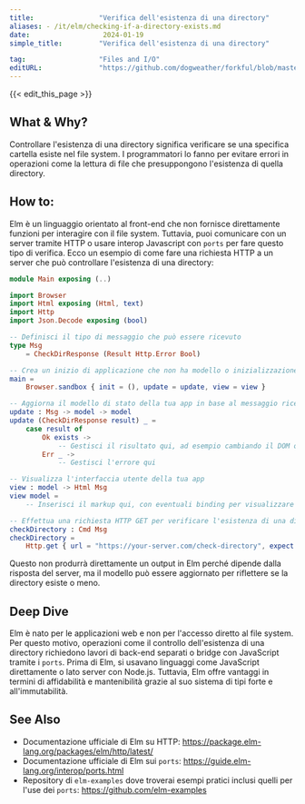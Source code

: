 ```yaml
---
title:                "Verifica dell'esistenza di una directory"
aliases: - /it/elm/checking-if-a-directory-exists.md
date:                  2024-01-19
simple_title:         "Verifica dell'esistenza di una directory"

tag:                  "Files and I/O"
editURL:              "https://github.com/dogweather/forkful/blob/master/content/it/elm/checking-if-a-directory-exists.md"
---
```


{{< edit_this_page >}}

## What & Why?
Controllare l'esistenza di una directory significa verificare se una specifica cartella esiste nel file system. I programmatori lo fanno per evitare errori in operazioni come la lettura di file che presuppongono l'esistenza di quella directory.

## How to:
Elm è un linguaggio orientato al front-end che non fornisce direttamente funzioni per interagire con il file system. Tuttavia, puoi comunicare con un server tramite HTTP o usare interop Javascript con `ports` per fare questo tipo di verifica. Ecco un esempio di come fare una richiesta HTTP a un server che può controllare l'esistenza di una directory:

```Elm
module Main exposing (..)

import Browser
import Html exposing (Html, text)
import Http
import Json.Decode exposing (bool)

-- Definisci il tipo di messaggio che può essere ricevuto
type Msg
    = CheckDirResponse (Result Http.Error Bool)

-- Crea un inizio di applicazione che non ha modello o inizializzazione
main =
    Browser.sandbox { init = (), update = update, view = view }

-- Aggiorna il modello di stato della tua app in base al messaggio ricevuto
update : Msg -> model -> model
update (CheckDirResponse result) _ =
    case result of
        Ok exists ->
            -- Gestisci il risultato qui, ad esempio cambiando il DOM o mostrando una notifica
        Err _ ->
            -- Gestisci l'errore qui

-- Visualizza l'interfaccia utente della tua app 
view : model -> Html Msg
view model =
    -- Inserisci il markup qui, con eventuali binding per visualizzare lo stato della verifica

-- Effettua una richiesta HTTP GET per verificare l'esistenza di una directory
checkDirectory : Cmd Msg
checkDirectory =
    Http.get { url = "https://your-server.com/check-directory", expect = Http.expectJson CheckDirResponse bool }

```

Questo non produrrà direttamente un output in Elm perché dipende dalla risposta del server, ma il modello può essere aggiornato per riflettere se la directory esiste o meno.

## Deep Dive
Elm è nato per le applicazioni web e non per l'accesso diretto al file system. Per questo motivo, operazioni come il controllo dell'esistenza di una directory richiedono lavori di back-end separati o bridge con JavaScript tramite i `ports`. Prima di Elm, si usavano linguaggi come JavaScript direttamente o lato server con Node.js. Tuttavia, Elm offre vantaggi in termini di affidabilità e mantenibilità grazie al suo sistema di tipi forte e all'immutabilità.

## See Also
- Documentazione ufficiale di Elm su HTTP: https://package.elm-lang.org/packages/elm/http/latest/
- Documentazione ufficiale di Elm sui `ports`: https://guide.elm-lang.org/interop/ports.html
- Repository di `elm-examples` dove troverai esempi pratici inclusi quelli per l'use dei `ports`: https://github.com/elm-examples
